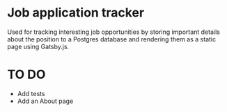 # Job application tracker

Used for tracking interesting job opportunities by storing important details about the position to a Postgres database and rendering them as a static page using Gatsby.js.

# TO DO

- Add tests
- Add an About page
